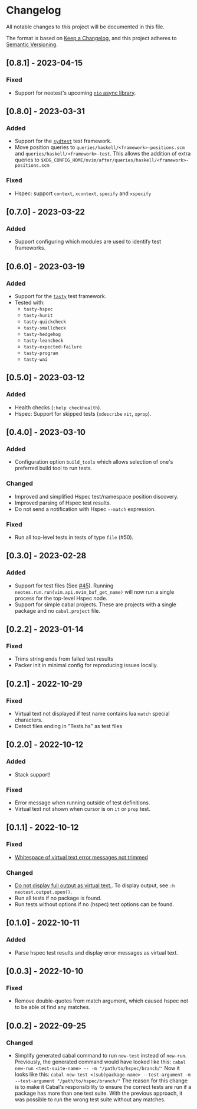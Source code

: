 <!-- markdownlint-disable -->
# Changelog
All notable changes to this project will be documented in this file.

The format is based on [Keep a Changelog](https://keepachangelog.com/en/1.0.0/),
and this project adheres to [Semantic Versioning](https://semver.org/spec/v2.0.0.html).

## [0.8.1] - 2023-04-15
### Fixed
- Support for neotest's upcoming [`nio` async library](https://github.com/nvim-neotest/neotest/pull/228).

## [0.8.0] - 2023-03-31
### Added
- Support for the [`sydtest`](https://hackage.haskell.org/package/sydtest) test framework.
- Move position queries to `queries/haskell/<framework>-positions.scm`
  and `queries/haskell/<framework>-test`. This allows the addition of extra
  queries to `$XDG_CONFIG_HOME/nvim/after/queries/haskell/<framework>-positions.scm`
### Fixed
- Hspec: support `context`, `xcontext`, `specify` and `xspecify`

## [0.7.0] - 2023-03-22
### Added
- Support configuring which modules are used to identify test frameworks.

## [0.6.0] - 2023-03-19
### Added
- Support for the [`tasty`](https://hackage.haskell.org/package/tasty) test framework.
- Tested with:
  * `tasty-hspec`
  * `tasty-hunit`
  * `tasty-quickcheck`
  * `tasty-smallcheck`
  * `tasty-hedgehog`
  * `tasty-leancheck`
  * `tasty-expected-failure`
  * `tasty-program`
  * `tasty-wai`

## [0.5.0] - 2023-03-12
### Added
- Health checks (`:help checkhealth`).
- Hspec: Support for skipped tests (`xdescribe` `xit`, `xprop`).

## [0.4.0] - 2023-03-10
### Added
- Configuration option `build_tools` which allows selection of one's preferred build tool to run tests.
### Changed
- Improved and simplified Hspec test/namespace position discovery.
- Improved parsing of Hspec test results.
- Do not send a notification with Hspec `--match` expression.
### Fixed
- Run all top-level tests in tests of type `file` (#50).

## [0.3.0] - 2023-02-28
### Added
- Support for test files (See [#45](https://github.com/mrcjkb/neotest-haskell/issues/45)).
  Running `neotes.run.run(vim.api.nvim_buf_get_name)` will now run a single process for the top-level Hspec node.
- Support for simple cabal projects. These are projects with a single package and no `cabal.project` file.

## [0.2.2] - 2023-01-14
### Fixed
- Trims string ends from failed test results
- Packer init in minimal config for reproducing issues locally.

## [0.2.1] - 2022-10-29
### Fixed
- Virtual text not displayed if test name contains lua `match` special characters.
- Detect files ending in "Tests.hs" as test files

## [0.2.0] - 2022-10-12
### Added
- Stack support!
### Fixed
- Error message when running outside of test definitions.
- Virtual text not shown when cursor is on `it` or `prop` test.

## [0.1.1] - 2022-10-12
### Fixed
- [Whitespace of virtual text error messages not trimmed](https://github.com/MrcJkb/neotest-haskell/issues/13)
### Changed
- [Do not display full output as virtual text.](https://github.com/MrcJkb/neotest-haskell/issues/12).
  To display output, see `:h neotest.output.open()`.
- Run all tests if no package is found.
- Run tests without options if no (hspec) test options can be found.

## [0.1.0] - 2022-10-11
### Added
- Parse hspec test results and display error messages as virtual text.

## [0.0.3] - 2022-10-10
### Fixed
- Remove double-quotes from match argument, which caused hspec not to be able ot find any matches.

## [0.0.2] - 2022-09-25
### Changed
- Simplify generated cabal command to run `new-test` instead of `new-run`.
  Previously, the generated command would have looked like this:
  `cabal new-run <test-suite-name> -- -m "/path/to/hspec/branch/"`
  Now it looks like this:
  `cabal new-test <(sub)package-name> --test-argument -m --test-argument "/path/to/hspec/branch/"`
  The reason for this change is to make it Cabal's responsibility to ensure the correct tests are run if a package has more than one test suite.
  With the previous approach, it was possible to run the wrong test suite without any matches.
